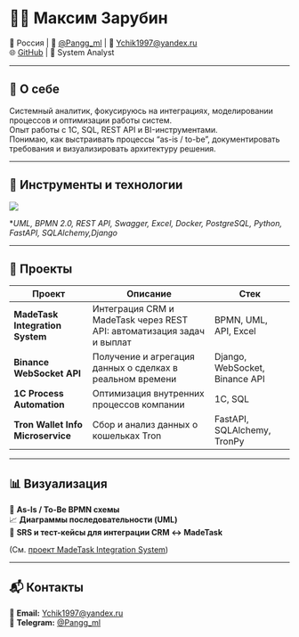 # 👨‍💻 Максим Зарубин

📍 Россия | 💬 [@Pangg_ml](https://t.me/Pangg_ml) | 📩 Ychik1997@yandex.ru  
🌐 [GitHub](https://github.com/M4OUR) | 💼 System Analyst  

---

## 🧠 О себе

Системный аналитик, фокусируюсь на интеграциях, моделировании процессов и оптимизации работы систем.  
Опыт работы с 1С, SQL, REST API и BI-инструментами.  
Понимаю, как выстраивать процессы “as-is / to-be”, документировать требования и визуализировать архитектуру решения.

---

## 🧩 Инструменты и технологии

<p align="left">
  <img src="https://skillicons.dev/icons?i=python,postgresql,git,github,postman,vscode,drawio,excel" />
</p>

**UML, BPMN 2.0, REST API, Swagger, Excel, Docker, PostgreSQL, Python, FastAPI, SQLAlchemy,Django*

---

## 🚀 Проекты

| Проект | Описание | Стек |
|--------|-----------|------|
| **MadeTask Integration System** | Интеграция CRM и MadeTask через REST API: автоматизация задач и выплат | BPMN, UML, API, Excel |
| **Binance WebSocket API** | Получение и агрегация данных о сделках в реальном времени | Django, WebSocket, Binance API |
| **1С Process Automation** | Оптимизация внутренних процессов компании | 1С, SQL |
| **Tron Wallet Info Microservice** | Сбор и анализ данных о кошельках Tron | FastAPI, SQLAlchemy, TronPy |
---

## 📊 Визуализация

🎯 **As-Is / To-Be BPMN схемы**  
📈 **Диаграммы последовательности (UML)**  
📑 **SRS и тест-кейсы для интеграции CRM ↔ MadeTask**

(См. [проект MadeTask Integration System](https://github.com/M4OUR/MadeTask-Integration-System))

---

## 📬 Контакты

📩 **Email:** Ychik1997@yandex.ru  
💬 **Telegram:** [@Pangg_ml](https://t.me/Pangg_ml)
